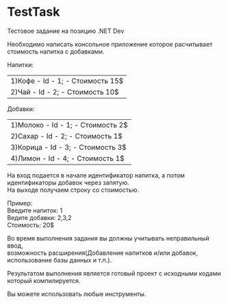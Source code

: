 TestTask
========

Тестовое задание на позицию .NET Dev

Необходимо написать консольное приложение которое расчитывает стоимость напитка с добавками.

Напитки:
<table>
<tr>
<td>
1)Кофе - Id - 1; - Стоимость 15$
</td>
</tr>
<tr>
<td>
2)Чай - Id - 2; - Стоимость 10$
</td>
</tr>
</table>

Добавки:
<table>
<tr>
<td>
1)Молоко - Id - 1; - Стоимость 2$
</td>
</tr>
<tr>
<td>
2)Сахар - Id - 2; - Стоимость 1$
</td>
</tr>
<tr>
<td>
3)Корица - Id - 3; - Стоимость 3$
</td>
</tr>
<tr>
<td>
4)Лимон - Id - 4; - Стоимость 1$
</td>
</tr>
</table>

На вход подается в начале идентификатор напитка, а потом идентификаторы добавок через запятую. <br/>
На выходе получаем строку со стоимостью.

Пример:<br/>
Введите напиток: 1<br/>
Ведите добавки: 2,3,2<br/>
Стоимость: 20$<br/>

Во время выполнения задания вы должны учитывать неправильный ввод,<br/>
возможность расширения(Добавление напитков и/или добавок, использование базы данных и т.п.).
<br/>

Результатом выполнения является готовый проект c исходными кодами который компилируется. 

Вы можете использовать любые инструменты.
